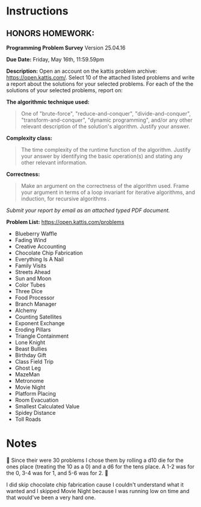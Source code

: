# Instructions

## HONORS HOMEWORK: 
**Programming Problem Survey**
Version 25.04.16

**Due Date:**  Friday, May 16th, 11:59.59pm

**Description:** Open an account on the kattis problem archive:
https://open.kattis.com/. Select 10 of the attached listed problems and write a report about the solutions for your selected problems. 
For each of the the solutions of your selected problems, report on:


**The algorithmic technique used:**
>One of "brute-force", "reduce-and-conquer", "divide-and-conquer", "transform-and-conquer", "dynamic programming", and/or any other relevant description of the solution's algorithm. 
Justify your answer.


**Complexity class:**
>The time complexity of the runtime function of the algorithm.
Justify your answer by identifying the basic operation(s) and stating any other relevant information.


**Correctness:**
>Make an argument on the correctness of the algorithm used.
Frame your argument in terms of a loop invariant for iterative algorithms, and induction, for recursive algorithms .


*Submit your report by email as an attached typed PDF document.*
	

**Problem List:**
https://open.kattis.com/problems

- Blueberry Waffle
- Fading Wind
- Creative Accounting
- Chocolate Chip Fabrication
- Everything Is A Nail	
- Family Visits
- Streets Ahead
- Sun and Moon
- Color Tubes
- Three Dice
- Food Processor
- Branch Manager
- Alchemy
- Counting Satellites
- Exponent Exchange
- Eroding Pillars
- Triangle Containment
- Lone Knight
- Beast Bullies
- Birthday Gift
- Class Field Trip
- Ghost Leg
- MazeMan
- Metronome
- Movie Night
- Platform Placing
- Room Evacuation
- Smallest Calculated Value
- Spidey Distance
- Toll Roads

# Notes

🎲 Since their were 30 problems I chose them by rolling a d10 die for the ones place (treating the 10 as a 0) and a d6 for the tens place. A 1-2 was for the 0, 3-4 was for 1, and 5-6 was for 2. 🎲

I did skip chocolate chip fabrication cause I couldn't understand what it wanted and I skipped Movie Night because I was running low on time and that would've been a very hard one.